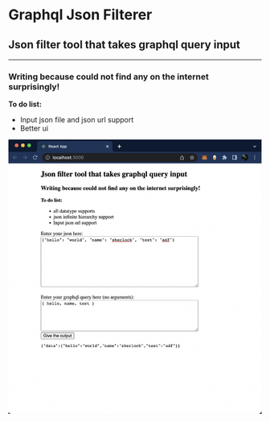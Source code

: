 # Graphql Json Filterer

## Json filter tool that takes graphql query input
-----------------------------------------------

### Writing because could not find any on the internet surprisingly!

**To do list:**

*   Input json file and json url support
*	Better ui

![App Image V1](app-image-v1.png)